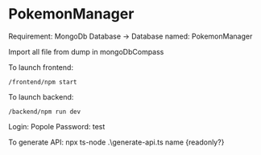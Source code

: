 # PokemonManager

Requirement:
MongoDb Database -> Database named: PokemonManager

Import all file from dump in mongoDbCompass


To launch frontend: 
```
/frontend/npm start
```
To launch backend: 
```
/backend/npm run dev
```
Login: Popole
Password: test


To generate API:  npx ts-node .\generate-api.ts name {readonly?}
